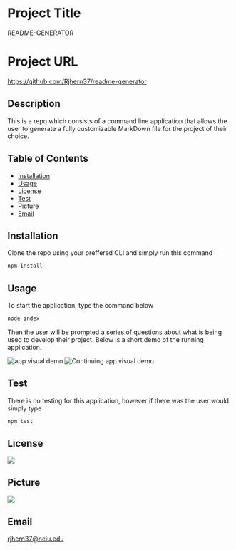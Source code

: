 
# Project Title 
README-GENERATOR


# Project URL
https://github.com/Rjhern37/readme-generator

## Description 
This is a repo which consists of a command line application that allows the user to generate a fully customizable MarkDown file for the project of their choice.

## Table of Contents
* [Installation](#installation)
* [Usage](#usage)
* [License](#license)
* [Test](#test)
* [Picture](#picture)
* [Email](#email)


## Installation
Clone the repo using your preffered CLI and simply run this command
```sh
npm install
```

## Usage
To start the application, type the command below 
```sh
node index
```
Then the user will be prompted a series of questions about what is being used to develop their project. Below is a short demo of the running application.

<img alt="app visual demo" src="assets/Demo-002.gif"/>
<img alt="Continuing app visual demo" src="assets/Demo-003.gif"/>


## Test
There is no testing for this application, however if there was the user would simply type 
```sh
npm test
```

## License
<img src="https://img.shields.io/badge/license-APACHE 2.0-blue.svg"/>

## Picture
<img src="https://avatars1.githubusercontent.com/u/59975055?v=4"/>

## Email
rjhern37@neiu.edu

